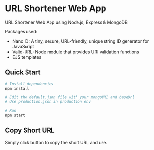 # URL Shortener Web App

URL Shortener Web App using Node.js, Express &amp; MongoDB.

Packages used: 
- Nano ID: A tiny, secure, URL-friendly, unique string ID generator for JavaScript
- Valid-URL: Node module that provides URI validation functions
- EJS templates

## Quick Start

```bash
# Install dependencies
npm install

# Edit the default.json file with your mongoURI and baseUrl
# Use production.json in production env

# Run
npm start
```

## Copy Short URL
Simply click button to copy the short URL and use.
